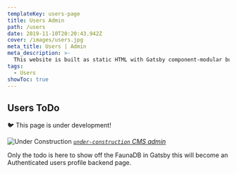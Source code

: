 ```yaml
---
templateKey: users-page
title: Users Admin
path: /users
date: 2019-11-10T20:20:43.942Z
cover: /images/users.jpg
meta_title: Users | Admin
meta_description: >-
  This website is built as static HTML with Gatsby component-modular builds including a Simple FaunaDB for the users backend. This page has several examples of NetlifyIdentity fauna auth or interaction with this page and all users pages.
tags:
  - Users
showToc: true  
---
```


## Users ToDo

🐦 This page is under development!

![Under Construction](/img/under-construction.jpg "Under Construction")
_[`under-construction` CMS admin](/admin/#/collections/pages)_

Only the todo is here to show off the FaunaDB in Gatsby this will become an Authenticated users profile backend page.
